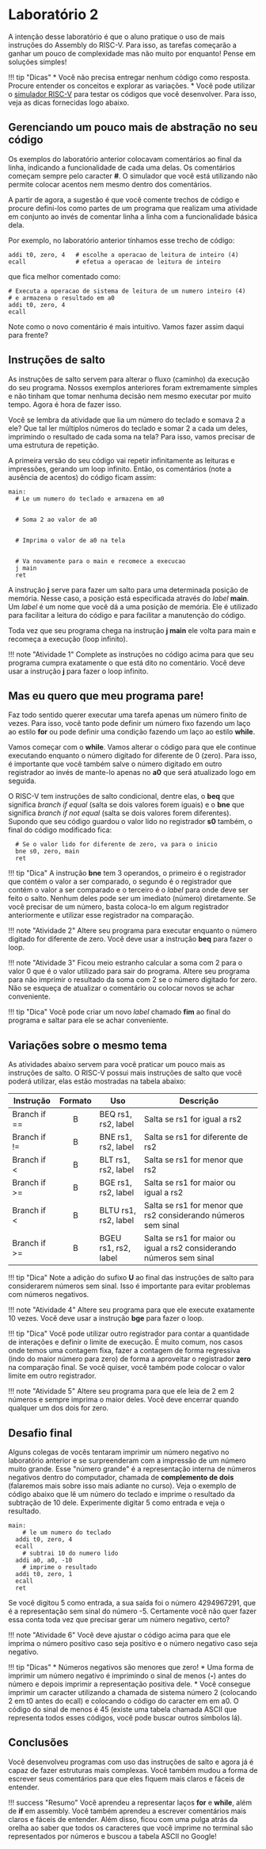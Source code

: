 # Laboratório 2

A intenção desse laboratório é que o aluno pratique o uso de mais instruções do Assembly do RISC-V. Para isso, as tarefas começarão a ganhar um pouco de complexidade mas não muito por enquanto! Pense em soluções simples!


!!! tip "Dicas"
    * Você não precisa entregar nenhum código como resposta. Procure entender os conceitos e explorar as variações.
    * Você pode utilizar o [simulador RISC-V](https://ascslab.org/research/briscv/simulator/simulator.html) para testar os códigos que você desenvolver. Para isso, veja as dicas fornecidas logo abaixo.

## Gerenciando um pouco mais de abstração no seu código

Os exemplos do laboratório anterior colocavam comentários ao final da linha, indicando a funcionalidade de cada uma delas. Os comentários começam sempre pelo caracter **#**. O simulador que você está utilizando não permite colocar acentos nem mesmo dentro dos comentários.

A partir de agora, a sugestão é que você comente trechos de código e procure defini-los como partes de um programa que realizam uma atividade em conjunto ao invés de comentar linha a linha com a funcionalidade básica dela.

Por exemplo, no laboratório anterior tínhamos esse trecho de código:

```mipsasm
addi t0, zero, 4   # escolhe a operacao de leitura de inteiro (4)
ecall              # efetua a operacao de leitura de inteiro
```

que fica melhor comentado como:

```mipsasm
# Executa a operacao de sistema de leitura de um numero inteiro (4)
# e armazena o resultado em a0
addi t0, zero, 4   
ecall              
```

Note como o novo comentário é mais intuitivo. Vamos fazer assim daqui para frente?

## Instruções de salto

As instruções de salto servem para alterar o fluxo (caminho) da execução do seu programa. Nossos exemplos anteriores foram extremamente simples e não tinham que tomar nenhuma decisão nem mesmo executar por muito tempo. Agora é hora de fazer isso. 

Você se lembra da atividade que lia um número do teclado e somava 2 a ele? Que tal ler múltiplos números do teclado e somar 2 a cada um deles, imprimindo o resultado de cada soma na tela? Para isso, vamos precisar de uma estrutura de repetição.

A primeira versão do seu código vai repetir infinitamente as leituras e impressões, gerando um loop infinito. Então, os comentários (note a ausência de acentos) do código ficam assim:

```mipsasm 
main:
  # Le um numero do teclado e armazena em a0


  # Soma 2 ao valor de a0


  # Imprima o valor de a0 na tela


  # Va novamente para o main e recomece a execucao
  j main
  ret
```

A instrução **j** serve para fazer um salto para uma determinada posição de memória. Nesse caso, a posição está especificada através do *label* **main**. Um *label* é um nome que você dá a uma posição de memória. Ele é utilizado para facilitar a leitura do código e para facilitar a manutenção do código.

Toda vez que seu programa chega na instrução **j main** ele volta para main e recomeça a execução (loop infinito).

!!! note "Atividade 1"
    Complete as instruções no código acima para que seu programa cumpra exatamente o que está dito no comentário. Você deve usar a instrução **j** para fazer o loop infinito.

## Mas eu quero que meu programa pare!

Faz todo sentido querer executar uma tarefa apenas um número finito de vezes. Para isso, você tanto pode definir um número fixo fazendo um laço ao estilo **for** ou pode definir uma condição fazendo um laço ao estilo **while**.

Vamos começar com o **while**. Vamos alterar o código para que ele continue executando enquanto o número digitado for diferente de 0 (zero). Para isso, é importante que você também salve o número digitado em outro registrador ao invés de mante-lo apenas no **a0** que será atualizado logo em seguida.

O RISC-V tem instruções de salto condicional, dentre elas, o **beq** que significa *branch if equal* (salta se dois valores forem iguais) e o **bne** que significa *branch if not equal* (salta se dois valores forem diferentes). Supondo que seu código guardou o valor lido no registrador **s0** também, o final do código modificado fica:

```mipsasm
  # Se o valor lido for diferente de zero, va para o inicio
  bne s0, zero, main
  ret
```
!!! tip "Dica"
    A instrução **bne** tem 3 operandos, o primeiro é o registrador que contém o valor a ser comparado, o segundo é o registrador que contém o valor a ser comparado e o terceiro é o *label* para onde deve ser feito o salto. Nenhum deles pode ser um imediato (número) diretamente. Se você precisar de um número, basta coloca-lo em algum registrador anteriormente e utilizar esse registrador na comparação.


!!! note "Atividade 2"
    Altere seu programa para executar enquanto o número digitado for diferente de zero. Você deve usar a instrução **beq** para fazer o loop.

!!! note "Atividade 3"
    Ficou meio estranho calcular a soma com 2 para o valor 0 que é o valor utilizado para sair do programa. Altere seu programa para não imprimir o resultado da soma com 2 se o número digitado for zero. Não se esqueça de atualizar o comentário ou colocar novos se achar conveniente.

!!! tip "Dica"
    Você pode criar um novo *label* chamado **fim** ao final do programa e saltar para ele se achar conveniente.


## Variações sobre o mesmo tema

As atividades abaixo servem para você praticar um pouco mais as instruções de salto. O RISC-V possui mais instruções de salto que você poderá utilizar, elas estão mostradas na tabela abaixo:

| Instrução | Formato | Uso | Descrição |
|---|:---:|---|---|
| Branch if == | B | BEQ rs1, rs2, label | Salta se rs1 for igual a rs2 |
| Branch if != | B | BNE rs1, rs2, label | Salta se rs1 for diferente de rs2 |
| Branch if < | B | BLT rs1, rs2, label | Salta se rs1 for menor que rs2 |
| Branch if >= | B | BGE rs1, rs2, label | Salta se rs1 for maior ou igual a rs2 |
| Branch if <  | B | BLTU rs1, rs2, label | Salta se rs1 for menor que rs2 considerando números sem sinal |
| Branch if >=  | B | BGEU rs1, rs2, label | Salta se rs1 for maior ou igual a rs2 considerando números sem sinal |

!!! tip "Dica"
    Note a adição do sufixo **U** ao final das instruções de salto para considerarem números sem sinal. Isso é importante para evitar problemas com números negativos.

!!! note "Atividade 4"
    Altere seu programa para que ele execute exatamente 10 vezes. Você deve usar a instrução **bge** para fazer o loop.

!!! tip "Dica"
    Você pode utilizar outro registrador para contar a quantidade de interações e definir o limite de execução. É muito comum, nos casos onde temos uma contagem fixa, fazer a contagem de forma regressiva (indo do maior número para zero) de forma a aproveitar o registrador **zero** na comparação final. Se você quiser, você também pode colocar o valor limite em outro registrador.

!!! note "Atividade 5"
    Altere seu programa para que ele leia de 2 em 2 números e sempre imprima o maior deles. Você deve encerrar quando qualquer um dos dois for zero.

## Desafio final

Alguns colegas de vocês tentaram imprimir um número negativo no laboratório anterior e se surpreenderam com a impressão de um número muito grande. Esse "número grande" é a representação interna de números negativos dentro do computador, chamada de **complemento de dois** (falaremos mais sobre isso mais adiante no curso). Veja o exemplo de código abaixo que lê um número do teclado e imprime o resultado da subtração de 10 dele. Experimente digitar 5 como entrada e veja o resultado.


```mipsasm
main:
    # le um numero do teclado
  addi t0, zero, 4
  ecall    
    # subtrai 10 do numero lido 
  addi a0, a0, -10 
    # imprime o resultado
  addi t0, zero, 1
  ecall 
  ret
```

Se você digitou 5 como entrada, a sua saída foi o número 4294967291, que é a representação sem sinal do número -5. Certamente você não quer fazer essa conta toda vez que precisar gerar um número negativo, certo? 

!!! note "Atividade 6"
    Você deve ajustar o código acima para que ele imprima o número positivo caso seja positivo e o número negativo caso seja negativo.

!!! tip "Dicas"
    * Números negativos são menores que zero!
    * Uma forma de imprimir um número negativo é imprimindo o sinal de menos (**-**) antes do número e depois imprimir a representação positiva dele.
    * Você consegue imprimir um caracter utilizando a chamada de sistema número 2 (colocando 2 em t0 antes do ecall) e colocando o código do caracter em em a0. O código do sinal de menos é 45 (existe uma tabela chamada ASCII que representa todos esses códigos, você pode buscar outros símbolos lá).

## Conclusões

Você desenvolveu programas com uso das instruções de salto e agora já é capaz de fazer estruturas mais complexas. Você também mudou a forma de escrever seus comentários para que eles fiquem mais claros e fáceis de entender.


!!! success "Resumo"
    Você aprendeu a representar laços **for** e **while**, além de **if** em assembly. Você também aprendeu a escrever comentários mais claros e fáceis de entender. Além disso, ficou com uma pulga atrás da orelha ao saber que todos os caracteres que você imprime no terminal são representados por números e buscou a tabela ASCII no Google!
